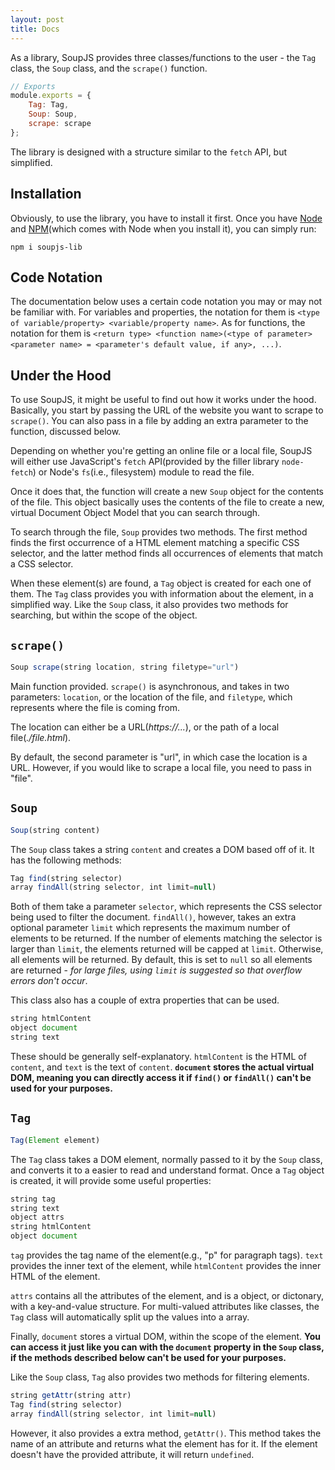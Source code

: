 ```yaml
---
layout: post
title: Docs
---
```


As a library, SoupJS provides three classes/functions to the user - the `Tag` class, the `Soup` class, and the `scrape()` function.
```javascript
// Exports
module.exports = {
    Tag: Tag,
    Soup: Soup,
    scrape: scrape
};
```
The library is designed with a structure similar to the `fetch` API, but simplified.

## Installation
Obviously, to use the library, you have to install it first. Once you have [Node](https://nodejs.org/en/) and [NPM](https://www.npmjs.com/)(which comes with Node when you install it), you can simply run:
```
npm i soupjs-lib
```

## Code Notation
The documentation below uses a certain code notation you may or may not be familiar with. For variables and properties, the notation for them is `<type of variable/property> <variable/property name>`. As for functions, the notation for them is `<return type> <function name>(<type of parameter><parameter name> = <parameter's default value, if any>, ...)`.

## Under the Hood
To use SoupJS, it might be useful to find out how it works under the hood. Basically, you start by passing the URL of the website you want to scrape to `scrape()`. You can also pass in a file by adding an extra parameter to the function, discussed below.

Depending on whether you're getting an online file or a local file, SoupJS will either use JavaScript's `fetch` API(provided by the filler library `node-fetch`) or Node's `fs`(i.e., filesystem) module to read the file.

Once it does that, the function will create a new `Soup` object for the contents of the file. This object basically uses the contents of the file to create a new, virtual Document Object Model that you can search through.

To search through the file, `Soup` provides two methods. The first method finds the first occurrence of a HTML element matching a specific CSS selector, and the latter method finds all occurrences of elements that match a CSS selector.

When these element(s) are found, a `Tag` object is created for each one of them. The `Tag` class provides you with information about the element, in a simplified way. Like the `Soup` class, it also provides two methods for searching, but within the scope of the object.

## `scrape()`
```javascript
Soup scrape(string location, string filetype="url")
```
Main function provided. `scrape()` is asynchronous, and takes in two parameters: `location`, or the location of the file, and `filetype`, which represents where the file is coming from.

The location can either be a URL(*https://...*), or the path of a local file(*./file.html*).

By default, the second parameter is "url", in which case the location is a URL. However, if you would like to scrape a local file, you need to pass in "file".

## `Soup`
```javascript
Soup(string content)
```
The `Soup` class takes a string `content` and creates a DOM based off of it. It has the following methods:
```javascript
Tag find(string selector)
array findAll(string selector, int limit=null)
```
Both of them take a parameter `selector`, which represents the CSS selector being used to filter the document. `findAll()`, however, takes an extra optional parameter `limit` which represents the maximum number of elements to be returned. If the number of elements matching the selector is larger than `limit`, the elements returned will be capped at `limit`. Otherwise, all elements will be returned. By default, this is set to `null` so all elements are returned - *for large files, using `limit` is suggested so that overflow errors don't occur*.

This class also has a couple of extra properties that can be used.
```javascript
string htmlContent
object document
string text
```
These should be generally self-explanatory. `htmlContent` is the HTML of `content`, and `text` is the text of `content`. **`document` stores the actual virtual DOM, meaning you can directly access it if `find()` or `findAll()` can't be used for your purposes.**

## `Tag`
```javascript
Tag(Element element)
```
The `Tag` class takes a DOM element, normally passed to it by the `Soup` class, and converts it to a easier to read and understand format. Once a `Tag` object is created, it will provide some useful properties:
```javascript
string tag
string text
object attrs
string htmlContent
object document
```
`tag` provides the tag name of the element(e.g., "p" for paragraph tags). `text` provides the inner text of the element, while `htmlContent` provides the inner HTML of the element.

`attrs` contains all the attributes of the element, and is a object, or dictonary, with a key-and-value structure. For multi-valued attributes like classes, the `Tag` class will automatically split up the values into a array.

Finally, `document` stores a virtual DOM, within the scope of the element. **You can access it just like you can with the `document` property in the `Soup` class, if the methods described below can't be used for your purposes.**

Like the `Soup` class, `Tag` also provides two methods for filtering elements.
```javascript
string getAttr(string attr)
Tag find(string selector)
array findAll(string selector, int limit=null)
```
However, it also provides a extra method, `getAttr()`. This method takes the name of an attribute and returns what the element has for it. If the element doesn't have the provided attribute, it will return `undefined`.
